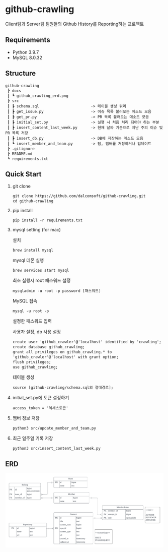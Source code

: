 # github-crawling

Client팀과 Server팀 팀원들의 Github History를 Reporting하는 프로젝트

## Requirements

- Python 3.9.7
- MySQL 8.0.32

## Structure

```
github-crawling
 ┣ docs
 ┃ ┗ github_crawling_erd.png
 ┣ src
 ┃ ┣ schema.sql                       -> 테이블 생성 쿼리
 ┃ ┣ get_issue.py                     -> 이슈 목록 불러오는 메소드 모음
 ┃ ┣ get_pr.py                        -> PR 목록 불러오는 메소드 모음
 ┃ ┣ initial_set.py                   -> 실행 시 처음 처리 되어야 하는 부분
 ┃ ┣ insert_content_last_week.py      -> 현재 날짜 기준으로 지난 주의 이슈 및 PR 목록 저장
 ┃ ┣ insert_db.py                     -> DB에 저장하는 메소드 모음
 ┃ ┗ insert_member_and_team.py        -> 팀, 멤버를 저장하거나 업데이트
 ┣ .gitignore
 ┣ README.md
 ┗ requirements.txt
```

## Quick Start

1. git clone

   ```
   git clone https://github.com/dalcomsoft/github-crawling.git
   cd github-crawling
   ```

2. pip install

   ```
   pip install -r requirements.txt
   ```

3. mysql setting (for mac)

   설치

   ```
   brew install mysql
   ```

   mysql 데몬 실행

   ```
   brew services start mysql
   ```

   최초 실행시 root 패스워드 설정

   ```
   mysqladmin -u root -p password [패스워드]
   ```

   MySQL 접속

   ```
   mysql -u root -p
   ```

   설정한 패스워드 입력

   사용자 설정, db 사용 설정

   ```
   create user 'github_crawler'@'localhost' identified by 'crawling';
   create database github_crawling;
   grant all privileges on github_crawling.* to 'github_crawler'@'localhost' with grant option;
   flush privileges;
   use github_crawling;
   ```

   테이블 생성

   ```
   source [github-crawling/schema.sql의 절대경로];
   ```

4. initial_set.py에 토큰 설정하기

   ```
   access_token = '엑세스토큰'
   ```

5. 멤버 정보 저장

   ```
   python3 src/update_member_and_team.py
   ```

6. 최근 일주일 기록 저장
   ```
   python3 src/insert_content_last_week.py
   ```

## ERD

![github_crawling_erd](./docs/github_crawling_erd.png)
